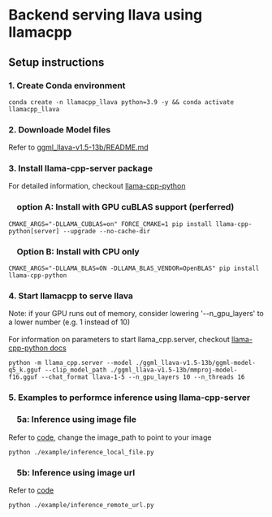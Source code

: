 # Backend serving llava using llamacpp

## Setup instructions

### 1. Create Conda environment
```
conda create -n llamacpp_llava python=3.9 -y && conda activate llamacpp_llava
```

### 2. Downloade Model files
Refer to [ggml_llava-v1.5-13b/README.md](ggml_llava-v1.5-13b/README.md)

### 3. Install llama-cpp-server package
For detailed information, checkout [llama-cpp-python](https://github.com/abetlen/llama-cpp-python)

###  &emsp;option A: Install with GPU cuBLAS support (perferred)
```
CMAKE_ARGS="-DLLAMA_CUBLAS=on" FORCE_CMAKE=1 pip install llama-cpp-python[server] --upgrade --no-cache-dir
```

###  &emsp;Option B: Install with CPU only
```
CMAKE_ARGS="-DLLAMA_BLAS=ON -DLLAMA_BLAS_VENDOR=OpenBLAS" pip install llama-cpp-python
```

### 4. Start llamacpp to serve llava
Note: if your GPU runs out of memory, consider lowering '--n_gpu_layers' to a lower number (e.g. 1 instead of 10) <br><br>
For information on parameters to start llama_cpp.server, checkout [llama-cpp-python docs](https://llama-cpp-python.readthedocs.io/en/latest/api-reference/)
```
python -m llama_cpp.server --model ./ggml_llava-v1.5-13b/ggml-model-q5_k.gguf --clip_model_path ./ggml_llava-v1.5-13b/mmproj-model-f16.gguf --chat_format llava-1-5 --n_gpu_layers 10 --n_threads 16
```

### 5. Examples to performce inference using llama-cpp-server

###  &emsp;5a: Inference using image file
Refer to [code](example/inference_local_file.py), change the image_path to point to your image
```
python ./example/inference_local_file.py
```

###  &emsp;5b: Inference using image url
Refer to [code](example/inference_remote_url.py)
```
python ./example/inference_remote_url.py
```
